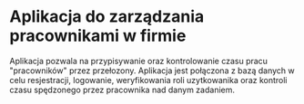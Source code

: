 ﻿# Aplikacja do zarządzania pracownikami w firmie 
 Aplikacja pozwala na przypisywanie oraz kontrolowanie czasu pracu "pracowników" przez przełozony. Aplikacja jest połączona z bazą danych w celu resjestracji, logowanie, weryfikowania roli uzytkowanika oraz kontroli czasu spędzonego przez pracownika nad danym zadaniem. 
